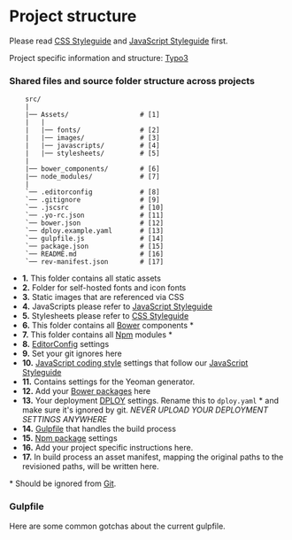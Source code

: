 # Project structure

Please read [CSS Styleguide](/docs/css/) and [JavaScript Styleguide](/docs/js/)  first.

Project specific information and structure: [Typo3](typo3/typo3.md)

### Shared files and source folder structure across projects

```
    src/
    |
    |── Assets/                  # [1]
    |   |
    |   |── fonts/               # [2]
    |   |── images/              # [3]
    |   |── javascripts/         # [4]
    |   |── stylesheets/         # [5]    
    |
    |── bower_components/        # [6]   
    |── node_modules/            # [7]   
    |
    `── .editorconfig            # [8]
    `── .gitignore               # [9]
    `── .jscsrc                  # [10]
    `── .yo-rc.json              # [11]
    `── bower.json               # [12]
    `── dploy.example.yaml       # [13]
    `── gulpfile.js              # [14]
    `── package.json             # [15]
    `── README.md                # [16]
    `── rev-manifest.json        # [17]
```

* **1.** This folder contains all static assets
* **2.** Folder for self-hosted fonts and icon fonts
* **3.** Static images that are referenced via CSS
* **4.** JavaScripts please refer to [JavaScript Styleguide](/docs/js/)
* **5.** Stylesheets please refer to [CSS Styleguide](/docs/css/)
* **6.** This folder contains all [Bower](http://bower.io) components *
* **7.** This folder contains all [Npm](https://www.npmjs.com/) modules *
* **8.** [EditorConfig](http://editorconfig.org/) settings
* **9.** Set your git ignores here
* **10.** [JavaScript coding style](http://jscs.info/overview.html) settings that follow our [JavaScript Styleguide](../js/)
* **11.** Contains settings for the Yeoman generator.
* **12.** Add your [Bower packages](http://bower.io/#save-packages) here
* **13.** Your deployment [DPLOY](https://leanmeanfightingmachine.github.io/dploy/) settings. Rename this to `dploy.yaml` * and make sure it's ignored by git. _NEVER UPLOAD YOUR DEPLOYMENT SETTINGS ANYWHERE_
* **14.** [Gulpfile](http://gulpjs.com/) that handles the build process 
* **15.** [Npm package](https://docs.npmjs.com/getting-started/installing-npm-packages-locally) settings
* **16.** Add your project specific instructions here.
* **17.** In build process an asset manifest, mapping the original paths to the revisioned paths, will be written here.

\* Should be ignored from [Git](http://git-scm.com/).

### Gulpfile

Here are some common gotchas about the current gulpfile.

